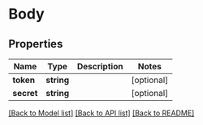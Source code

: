 # Body

## Properties
Name | Type | Description | Notes
------------ | ------------- | ------------- | -------------
**token** | **string** |  | [optional] 
**secret** | **string** |  | [optional] 

[[Back to Model list]](../README.md#documentation-for-models) [[Back to API list]](../README.md#documentation-for-api-endpoints) [[Back to README]](../README.md)

